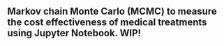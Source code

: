 ## Markov chain  Monte Carlo (MCMC) to measure the cost effectiveness of medical treatments using Jupyter Notebook. WIP!
